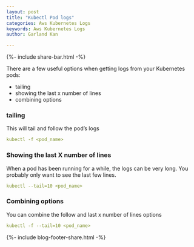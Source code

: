 ```yaml
---
layout: post
title: "Kubectl Pod logs"
categories: Aws Kubernetes Logs
keywords: Aws Kubernetes Logs
author: Garland Kan

---
```

{%- include share-bar.html -%}

There are a few useful options when getting logs from your Kubernetes pods:

* tailing
* showing the last x number of lines
* combining options

### tailing

This will tail and follow the pod’s logs

``` yaml
kubectl -f <pod_name>
```

### Showing the last X number of lines

When a pod has been running for a while, the logs can be very long. You probably only want to see the last few lines.

``` yaml
kubectl --tail=10 <pod_name>
```

### Combining options

You can combine the follow and last x number of lines options

``` yaml
kubectl -f --tail=10 <pod_name>
```

<!-- Bog footer share -->
{%- include blog-footer-share.html -%}
